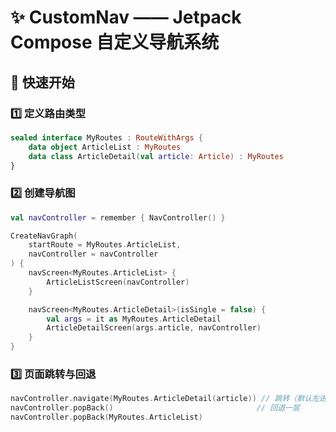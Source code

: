 # ✨ CustomNav —— Jetpack Compose 自定义导航系统

## 🚀 快速开始

### 1️⃣ 定义路由类型

```kotlin
sealed interface MyRoutes : RouteWithArgs {
    data object ArticleList : MyRoutes
    data class ArticleDetail(val article: Article) : MyRoutes
}
```

### 2️⃣ 创建导航图

```kotlin
val navController = remember { NavController() }

CreateNavGraph(
    startRoute = MyRoutes.ArticleList,
    navController = navController
) {
    navScreen<MyRoutes.ArticleList> {
        ArticleListScreen(navController)
    }

    navScreen<MyRoutes.ArticleDetail>(isSingle = false) {
        val args = it as MyRoutes.ArticleDetail
        ArticleDetailScreen(args.article, navController)
    }
}
```

### 3️⃣ 页面跳转与回退

```kotlin
navController.navigate(MyRoutes.ArticleDetail(article)) // 跳转（默认左进右出）
navController.popBack()                                // 回退一层
navController.popBack(MyRoutes.ArticleList)  
```

